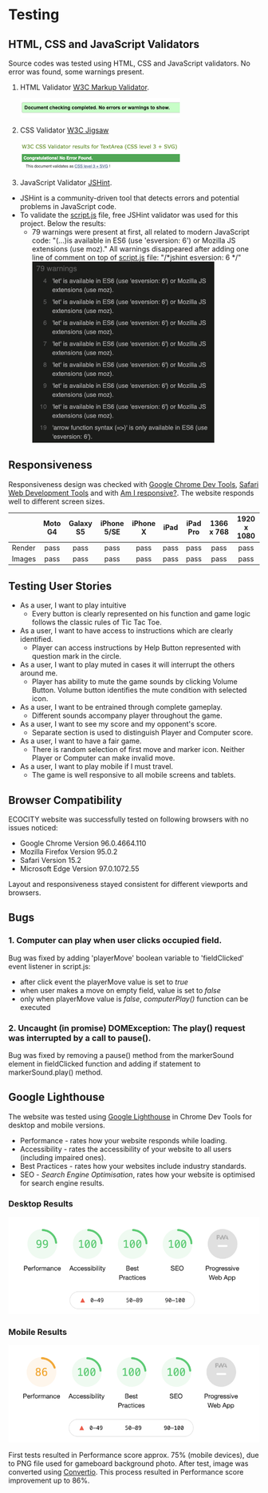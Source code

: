 # Testing
## HTML, CSS and JavaScript Validators
Source codes was tested using HTML, CSS and JavaScript validators. No error was found, some warnings present.
1. HTML Validator [W3C Markup Validator](https://validator.w3.org/).
  
    ![HTML Validator](assets/images/testing/html-validator.png)


2. CSS Validator [W3C Jigsaw](https://jigsaw.w3.org/css-validator/)

    ![CSS Validator](assets/images/testing/jigsaw-css-validator.png)

3. JavaScript Validator [JSHint](https://jshint.com/).

- JSHint is a community-driven tool that detects errors and potential problems in JavaScript code. 
- To validate the [script.js](assets/js/script.js) file, free JSHint validator was used for this project. Below the results:
  - 79 warnings were present at first, all related to modern JavaScript code: "(...)is available in ES6 (use 'esversion: 6') or Mozilla JS extensions (use moz)." All warnings disappeared after adding one line of comment on top of [script.js](assets/js/script.js) file: "/*jshint esversion: 6 */" <br>
    ![JSHint Warnings Example](assets/images/testing/jshint-warnings.png)

## Responsiveness
Responsiveness design was checked with [Google Chrome Dev Tools](https://developer.chrome.com/), [Safari Web Development Tools](https://developer.apple.com/safari/tools/) and with [Am I responsive?](http://ami.responsivedesign.is/). The website responds well to different screen sizes.

|        | Moto G4 | Galaxy S5 | iPhone 5/SE | iPhone X | iPad | iPad Pro | 1366 x 768 | 1920 x 1080 |
|--------|:-------:|:---------:|:-----------:|:--------:|:----:|:--------:|:----------:|:-----------:|
| Render |   pass  |    pass   |     pass    |   pass   | pass |   pass   |    pass    |     pass    |
| Images |   pass  |    pass   |     pass    |   pass   | pass |   pass   |    pass    |     pass    |


## Testing User Stories
- As a user, I want to play intuitive
  - Every button is clearly represented on his function and game logic follows the classic rules of Tic Tac Toe.
- As a user, I want to have access to instructions which are clearly identified.
  - Player can access instructions by Help Button represented with question mark in the circle.
- As a user, I want to play muted in cases it will interrupt the others around me.
  - Player has ability to mute the game sounds by clicking Volume Button. Volume button identifies the mute condition with selected icon.
- As a user, I want to be entrained through complete gameplay.
  - Different sounds accompany player throughout the game.
- As a user, I want to see my score and my opponent's score.
  - Separate section is used to distinguish Player and Computer score.
- As a user, I want to have a fair game.
  - There is random selection of first move and marker icon. Neither Player or Computer can make invalid move.
- As a user, I want to play mobile if I must travel.
  - The game is well responsive to all mobile screens and tablets.

## Browser Compatibility
ECOCITY website was successfully tested on following browsers with no issues noticed:
- Google Chrome Version 96.0.4664.110
- Mozilla Firefox Version 95.0.2
- Safari Version 15.2
- Microsoft Edge Version 97.0.1072.55
  
Layout and responsiveness stayed consistent for different viewports and browsers.
## Bugs
### 1. Computer can play when user clicks occupied field.
Bug was fixed by adding 'playerMove' boolean variable to 'fieldClicked' event listener in script.js:
- after click event the playerMove value is set to *true*
- when user makes a move on empty field, value is set to *false*
- only when playerMove value is *false*, *computerPlay()* function can be executed
### 2. Uncaught (in promise) DOMException: The play() request was interrupted by a call to pause().
Bug was fixed by removing a pause() method from the markerSound element in fieldClicked function and adding if statement to markerSound.play() method.

## Google Lighthouse
The website was tested using [Google Lighthouse](https://developers.google.com/web/tools/lighthouse) in Chrome Dev Tools for desktop and mobile versions.
- Performance - rates how your website responds while loading.
- Accessibility - rates the accessibility of your website to all users (including impaired ones).
- Best Practices - rates how your websites include industry standards.
- SEO - *Search Engine Optimisation*, rates how your website is optimised for search engine results.
### Desktop Results

![Lighthouse Desktop](assets/images/testing/lighthouse-desktop.png)

### Mobile Results

![Lighthouse Mobile](assets/images/testing/lighthouse-mobile.png)

First tests resulted in Performance score approx. 75% (mobile devices), due to PNG file used for gameboard background photo. After test, image was converted using [Convertio](https://convertio.co/). This process resulted in Performance score improvement up to 86%.

